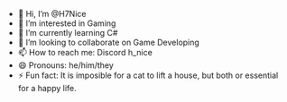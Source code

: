 - 👋 Hi, I’m @H7Nice
- 👀 I’m interested in Gaming
- 🌱 I’m currently learning C#
- 💞️ I’m looking to collaborate on Game Developing
- 📫 How to reach me: Discord h_nice
- 😄 Pronouns: he/him/they
- ⚡ Fun fact: It is imposible for a cat to lift a house, but both or essential for a happy life.


<!---
H7Nice/H7Nice is a ✨ special ✨ repository because its `README.md` (this file) appears on your GitHub profile.
You can click the Preview link to take a look at your changes.
--->
